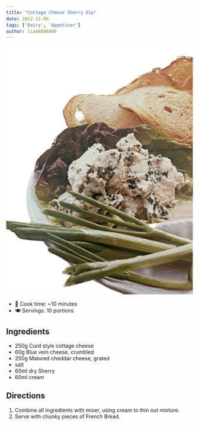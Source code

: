 ```yaml
---
title: "Cottage Cheese Sherry Dip"
date: 2022-11-06
tags: ['Dairy', 'Appetiser']
author: liam8888999
---
```

![Cottage Cheese Sherry Dip](/recipes/pix/cottage-cheese-sherry-dip.png)

- 🍳 Cook time: ~10 minutes
- 🍽️  Servings: 10 portions

## Ingredients

- 250g Curd style cottage cheese
- 60g Blue vein cheese, crumbled
- 250g Matured cheddar cheese, grated
- salt
- 60ml dry Sherry
- 60ml cream

## Directions

1. Combine all Ingredients with mixer, using cream to thin out mixture.
2. Serve with chunky pieces of French Bread.
